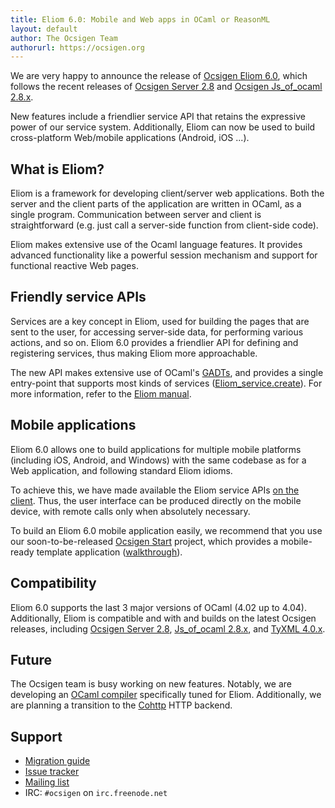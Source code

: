 ```yaml
---
title: Eliom 6.0: Mobile and Web apps in OCaml or ReasonML
layout: default
author: The Ocsigen Team
authorurl: https://ocsigen.org
---
```


We are very happy to announce the release of [Ocsigen Eliom 6.0][release],
which follows the recent releases of
[Ocsigen Server 2.8][serverrelease]
and [Ocsigen Js\_of\_ocaml 2.8.x][jsoorelease].

New features include a friendlier service API that retains the
expressive power of our service system. Additionally, Eliom can now be
used to build cross-platform Web/mobile applications (Android, iOS ...).

## What is Eliom?

Eliom is a framework for developing client/server web
applications. Both the server and the client parts of the application
are written in OCaml, as a single program. Communication between server
and client is straightforward (e.g. just call a server-side function from 
client-side code).

Eliom makes extensive use of the Ocaml language features. It provides
advanced functionality like a powerful session mechanism and support
for functional reactive Web pages.

## Friendly service APIs

Services are a key concept in Eliom, used for building the pages that
are sent to the user, for accessing server-side data, for performing
various actions, and so on. Eliom 6.0 provides a friendlier API for
defining and registering services, thus making Eliom more
approachable.

The new API makes extensive use of OCaml's [GADTs][gadt], and provides
a single entry-point that supports most kinds of services
([Eliom_service.create][servicecreate]). For more information, refer
to the [Eliom manual][servicemanual].

## Mobile applications

Eliom 6.0 allows one to build applications for multiple mobile
platforms (including iOS, Android, and Windows) with the same codebase
as for a Web application, and following standard Eliom idioms.

To achieve this, we have made available the Eliom service APIs
[on the client][clientservice]. Thus, the user interface can be
produced directly on the mobile device, with remote calls only when
absolutely necessary.

To build an Eliom 6.0 mobile application easily, we recommend that you
use our soon-to-be-released [Ocsigen Start][ostart] project, which
provides a mobile-ready template application
([walkthrough][mobilewalkthrough]).

## Compatibility

Eliom 6.0 supports the last 3 major versions of OCaml (4.02 up to
4.04). Additionally, Eliom is compatible and with and builds on the
latest Ocsigen releases, including
[Ocsigen Server 2.8][serverrelease],
[Js\_of\_ocaml 2.8.x][jsoorelease], and [TyXML 4.0.x][tyxmlrelease].

## Future

The Ocsigen team is busy working on new features. Notably, we are
developing an [OCaml compiler][eliomc] specifically tuned for
Eliom. Additionally, we are planning a transition to the
[Cohttp][cohttp] HTTP backend.

## Support

- [Migration guide][migration]
- [Issue tracker][issues]
- [Mailing list][list]
- IRC: `#ocsigen` on `irc.freenode.net`

[release]: https://github.com/ocsigen/eliom/releases/tag/6.0.0
[serverrelease]: https://github.com/ocsigen/ocsigenserver/releases/tag/2.8
[jsoorelease]: https://github.com/ocsigen/js_of_ocaml/releases/tag/2.8.3
[tyxmlrelease]: https://github.com/ocsigen/tyxml/releases/tag/4.0.1

[migration]: https://ocsigen.org/eliom/Eliom60
[issues]: https://github.com/ocsigen/eliom/issues
[list]: https://sympa.inria.fr/sympa/info/ocsigen
[clientservice]: https://ocsigen.org/eliom/manual/clientserver-services
[ostart]: https://github.com/ocsigen/ocsigen-start
[mobilewalkthrough]: https://ocsigen.org/tuto/manual/mobile
[eliomc]: https://github.com/ocsigen/ocaml-eliom
[cohttp]: https://github.com/mirage/ocaml-cohttp
[gadt]: https://en.wikipedia.org/wiki/Generalized_algebraic_data_type
[servicecreate]: https://ocsigen.org/eliom/api/server/Eliom_service#VALcreate
[servicemanual]: https://ocsigen.org/eliom/dev/manual/server-services
